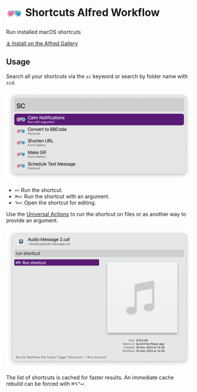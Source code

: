 # <img src='Workflow/icon.png' width='45' align='center' alt='icon'> Shortcuts Alfred Workflow

Run installed macOS shortcuts

[⤓ Install on the Alfred Gallery](https://alfred.app/workflows/alfredapp/shortcuts)

## Usage

Search all your shortcuts via the `sc` keyword or search by folder name with `scd`.

![Alfred search for sc](Workflow/images/about/sc.png)

* <kbd>↩&#xFE0E;</kbd>: Run the shortcut.
* <kbd>⌘</kbd><kbd>↩&#xFE0E;</kbd>: Run the shortcut with an argument.
* <kbd>⌥</kbd><kbd>↩&#xFE0E;</kbd>: Open the shortcut for editing.

Use the [Universal Actions](https://www.alfredapp.com/help/features/universal-actions/) to run the shortcut on files or as another way to provide an argument.

![Universal Action to run shortcut](Workflow/images/about/ua.png)

The list of shortcuts is cached for faster results. An immediate cache rebuild can be forced with <kbd>⌘</kbd><kbd>⌥</kbd><kbd>⌃</kbd><kbd>↩&#xFE0E;</kbd>.
